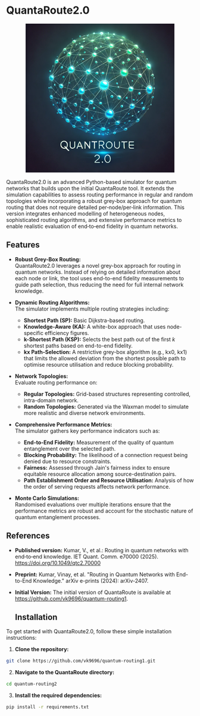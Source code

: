 # QuantaRoute2.0

<p align="center">
  <img src="doc/QuantRoute2.0.png" alt="QuantaRoute Logo" width="400" height="auto">
</p>

QuantaRoute2.0 is an advanced Python-based simulator for quantum networks that builds upon the initial QuantaRoute tool. It extends the simulation capabilities to assess routing performance in regular and random topologies while incorporating a robust grey‐box approach for quantum routing that does not require detailed per‐node/per‐link information. This version integrates enhanced modelling of heterogeneous nodes, sophisticated routing algorithms, and extensive performance metrics to enable realistic evaluation of end‐to‐end fidelity in quantum networks.

## Features

- **Robust Grey-Box Routing:**  
  QuantaRoute2.0 leverages a novel grey-box approach for routing in quantum networks. Instead of relying on detailed information about each node or link, the tool uses end-to-end fidelity measurements to guide path selection, thus reducing the need for full internal network knowledge.

- **Dynamic Routing Algorithms:**  
  The simulator implements multiple routing strategies including:
  - **Shortest Path (SP):** Basic Dijkstra-based routing.
  - **Knowledge-Aware (KA):** A white-box approach that uses node-specific efficiency figures.
  - **k-Shortest Path (KSP):** Selects the best path out of the first *k* shortest paths based on end-to-end fidelity.
  - **kx Path-Selection:** A restrictive grey-box algorithm (e.g., kx0, kx1) that limits the allowed deviation from the shortest possible path to optimise resource utilisation and reduce blocking probability.

- **Network Topologies:**  
  Evaluate routing performance on:
  - **Regular Topologies:** Grid-based structures representing controlled, intra-domain network.
  - **Random Topologies:** Generated via the Waxman model to simulate more realistic and diverse network environments.

- **Comprehensive Performance Metrics:**  
  The simulator gathers key performance indicators such as:
  - **End-to-End Fidelity:** Measurement of the quality of quantum entanglement over the selected path.
  - **Blocking Probability:** The likelihood of a connection request being denied due to resource constraints.
  - **Fairness:** Assessed through Jain's fairness index to ensure equitable resource allocation among source-destination pairs.
  - **Path Establishment Order and Resource Utilisation:** Analysis of how the order of serving requests affects network performance.

- **Monte Carlo Simulations:**  
  Randomised evaluations over multiple iterations ensure that the performance metrics are robust and account for the stochastic nature of quantum entanglement processes.
  
## References
- **Published version:** Kumar, V., et al.: Routing in quantum networks with end‐to‐end knowledge. IET Quant. Comm. e70000 (2025). https://doi.org/10.1049/qtc2.70000
- **Preprint:** Kumar, Vinay, et al. "Routing in Quantum Networks with End-to-End Knowledge." arXiv e-prints (2024): arXiv-2407.
- **Initial Version:** The initial version of QuantaRoute is available at https://github.com/vk9696/quantum-routing1.

  ## Installation

To get started with QuantaRoute2.0, follow these simple installation instructions:

1. **Clone the repository:**
```sh
git clone https://github.com/vk9696/quantum-routing1.git
```

2. **Navigate to the QuantaRoute directory:**
```sh
cd quantum-routing2
```

3. **Install the required dependencies:**
```sh
pip install -r requirements.txt
```
